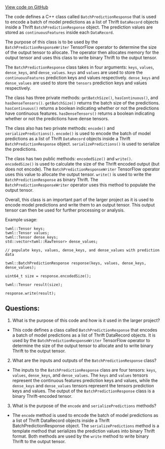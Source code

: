 [View code on GitHub](https://github.com/misbahsy/the-algorithm/twml/libtwml/include/twml/BatchPredictionResponse.h)

The code defines a C++ class called `BatchPredictionResponse` that is used to encode a batch of model predictions as a list of Thrift `DataRecord` objects inside a Thrift `BatchPredictionResponse` object. The prediction values are stored as `continuousFeatures` inside each `DataRecord`. 

The purpose of this class is to be used by the `BatchPredictionResponseWriter` TensorFlow operator to determine the size of the output tensor to allocate. The operator then allocates memory for the output tensor and uses this class to write binary Thrift to the output tensor. 

The `BatchPredictionResponse` class takes in four arguments: `keys`, `values`, `dense_keys`, and `dense_values`. `keys` and `values` are used to store the `continuousFeatures` prediction keys and values respectively. `dense_keys` and `dense_values` are used to store the `tensors` prediction keys and values respectively. 

The class has three private methods: `getBatchSize()`, `hasContinuous()`, and `hasDenseTensors()`. `getBatchSize()` returns the batch size of the predictions. `hasContinuous()` returns a boolean indicating whether or not the predictions have continuous features. `hasDenseTensors()` returns a boolean indicating whether or not the predictions have dense tensors. 

The class also has two private methods: `encode()` and `serializePredictions()`. `encode()` is used to encode the batch of model predictions as a list of Thrift `DataRecord` objects inside a Thrift `BatchPredictionResponse` object. `serializePredictions()` is used to serialize the predictions. 

The class has two public methods: `encodedSize()` and `write()`. `encodedSize()` is used to calculate the size of the Thrift encoded output (but does not encode). The `BatchPredictionResponseWriter` TensorFlow operator uses this value to allocate the output tensor. `write()` is used to write the `BatchPredictionResponse` as binary Thrift. The `BatchPredictionResponseWriter` operator uses this method to populate the output tensor. 

Overall, this class is an important part of the larger project as it is used to encode model predictions and write them to an output tensor. This output tensor can then be used for further processing or analysis. 

Example usage:

```
twml::Tensor keys;
twml::Tensor values;
twml::Tensor dense_keys;
std::vector<twml::RawTensor> dense_values;

// populate keys, values, dense_keys, and dense_values with prediction data

twml::BatchPredictionResponse response(keys, values, dense_keys, dense_values);

uint64_t size = response.encodedSize();

twml::Tensor result(size);

response.write(result);
```
## Questions: 
 1. What is the purpose of this code and how is it used in the larger project?
- This code defines a class called `BatchPredictionResponse` that encodes a batch of model predictions as a list of Thrift DataRecord objects. It is used by the `BatchPredictionResponseWriter` TensorFlow operator to determine the size of the output tensor to allocate and to write binary Thrift to the output tensor.

2. What are the inputs and outputs of the `BatchPredictionResponse` class?
- The inputs to the `BatchPredictionResponse` class are four tensors: `keys`, `values`, `dense_keys`, and `dense_values`. The `keys` and `values` tensors represent the continuous features prediction keys and values, while the `dense_keys` and `dense_values` tensors represent the tensors prediction keys and values. The output of the `BatchPredictionResponse` class is a binary Thrift-encoded tensor.

3. What is the purpose of the `encode` and `serializePredictions` methods?
- The `encode` method is used to encode the batch of model predictions as a list of Thrift DataRecord objects inside a Thrift BatchPredictionResponse object. The `serializePredictions` method is a template method that serializes the prediction values into binary Thrift format. Both methods are used by the `write` method to write binary Thrift to the output tensor.